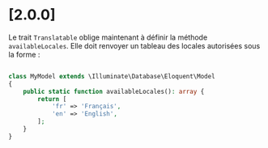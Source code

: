 # [2.0.0]

Le trait `Translatable` oblige maintenant à définir la méthode `availableLocales`. Elle doit renvoyer un tableau des locales autorisées sous la forme :
```php

class MyModel extends \Illuminate\Database\Eloquent\Model
{
    public static function availableLocales(): array {
        return [
            'fr' => 'Français',
            'en' => 'English',        
        ];       
    }
}
```
